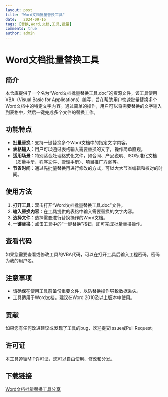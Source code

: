 ```yaml
---
layout: post
title: "Word文档批量替换工具"
date:   2024-09-16
tags: [替换,Word,文档,工具,批量]
comments: true
author: admin
---
```

# Word文档批量替换工具

## 简介

本仓库提供了一个名为“Word文档批量替换工具.doc”的资源文件，该工具使用VBA（Visual Basic for Applications）编写，旨在帮助用户快速批量替换多个Word文档中的特定文字内容。通过简单的操作，用户可以将需要替换的文字输入到表格中，然后一键完成多个文件的替换工作。

## 功能特点

- **批量替换**：支持一键替换多个Word文档中的指定文字内容。
- **表格输入**：用户可以通过表格输入需要替换的文字，操作简单直观。
- **适用场景**：特别适合处理格式化文件，如合同、产品说明、ISO标准化文档（质量手册、程序文件、管理手册）、项目推广方案等。
- **节省时间**：通过先批量替换再进行修改的方式，可以大大节省编辑和校对的时间。

## 使用方法

1. **打开工具**：双击打开“Word文档批量替换工具.doc”文件。
2. **输入替换内容**：在工具提供的表格中输入需要替换的文字内容。
3. **选择文件**：选择需要进行替换操作的Word文档。
4. **一键替换**：点击工具中的“一键替换”按钮，即可完成批量替换操作。

## 查看代码

如果您需要查看或修改工具的VBA代码，可以在打开工具后输入工程密码。密码为我的用户名。

## 注意事项

- 请确保在使用工具前备份重要文件，以防替换操作导致数据丢失。
- 工具适用于Word文档，建议在Word 2010及以上版本中使用。

## 贡献

如果您有任何改进建议或发现了工具的bug，欢迎提交Issue或Pull Request。

## 许可证

本工具遵循MIT许可证，您可以自由使用、修改和分发。

## 下载链接

[Word文档批量替换工具分享](https://pan.quark.cn/s/3fd394b40547)